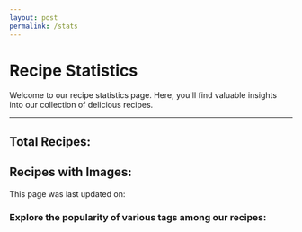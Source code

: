 ```yaml
---
layout: post
permalink: /stats
---
```


<h1>Recipe Statistics</h1>
<p>Welcome to our recipe statistics page. Here, you'll find valuable insights into our collection of delicious recipes.</p>

<hr>

<h2>Total Recipes: <span id="total-recipes"></span></h2>
<h2>Recipes with Images: <span id="image-recipe-count"></span></h2> <!-- Added line -->

<p>This page was last updated on: <span id="build-time"></span></p>

<h3>Explore the popularity of various tags among our recipes:</h3>
<div id="tag-counts"></div>

<script>
  // Fetch data from your JSON endpoint
  fetch('{{ "/recipes.json" }}')
    .then(response => response.json())
    .then(data => {
      // Process and display the data on the stats page
      displayStats(data);
    })
    .catch(error => console.error('Error fetching data:', error));

  // Function to display stats on the page
  function displayStats(data) {
    const buildTimeElement = document.getElementById('build-time');
    const totalRecipesElement = document.getElementById('total-recipes');
    const imageRecipeCountElement = document.getElementById('image-recipe-count'); // Added line
    const tagCountsElement = document.getElementById('tag-counts');

    // Display build date and time
    buildTimeElement.textContent = data.buildDateTime;

    // Display total recipe count
    totalRecipesElement.textContent = data.recipeCount;

    // New variable to count recipes with images
    let imageRecipeCount = 0; // Added line

    // Generate tag count per tag
    const tagCounts = {};

    // Check if the 'recipes' property exists
    if (data.recipes) {
      data.recipes.forEach(recipe => {
        // Assuming each recipe has an 'imageUrl' property
        if (recipe.image && recipe.image.trim() !== '') {
          imageRecipeCount++; // Added line
        }

        // Existing code for processing tags
        if (recipe.tags && recipe.tags.length > 0) {
          recipe.tags.forEach(tag => {
            tagCounts[tag] = (tagCounts[tag] || 0) + 1;
          });
        } else {
          // Increment count for untagged recipes
          tagCounts['Untagged'] = (tagCounts['Untagged'] || 0) + 1;
        }
      });
    }

    // Display tag counts
    for (const [tag, count] of Object.entries(tagCounts)) {
      tagCountsElement.innerHTML += `<p>${tag}: ${count}</p>`;
    }

    // Display recipes with images count
    imageRecipeCountElement.textContent = imageRecipeCount; // Added line
  }
</script>
